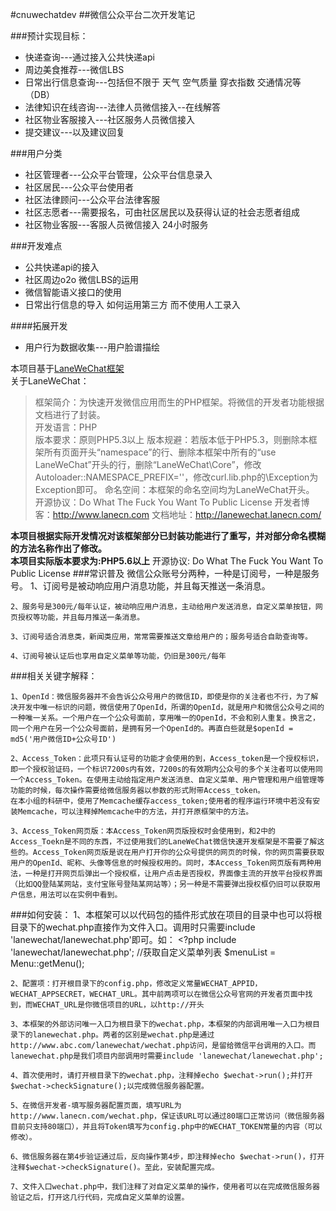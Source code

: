 #cnuwechatdev
##微信公众平台二次开发笔记

###预计实现目标：
* 快递查询---通过接入公共快递api
* 周边美食推荐---微信LBS
* 日常出行信息查询---包括但不限于 天气 空气质量 穿衣指数 交通情况等（DB）
* 法律知识在线咨询---法律人员微信接入--在线解答
* 社区物业客服接入---社区服务人员微信接入
* 提交建议---以及建议回复

###用户分类
* 社区管理者---公众平台管理，公众平台信息录入
* 社区居民---公众平台使用者
* 社区法律顾问---公众平台法律客服
* 社区志愿者---需要报名，可由社区居民以及获得认证的社会志愿者组成
* 社区物业客服---客服人员微信接入  24小时服务

###开发难点
* 公共快递api的接入
* 社区周边o2o 微信LBS的运用
* 微信智能语义接口的使用
* 日常出行信息的导入   如何运用第三方 而不使用人工录入

####拓展开发
* 用户行为数据收集---用户脸谱描绘


本项目基于[LaneWeChat框架](https://github.com/lixuancn/LaneWeChat)  
关于LaneWeChat：
>框架简介：为快速开发微信应用而生的PHP框架。将微信的开发者功能根据文档进行了封装。  
开发语言：PHP  
版本要求：原则PHP5.3以上
版本规避：若版本低于PHP5.3，则删除本框架所有页面开头“namespace”的行、删除本框架中所有的“use LaneWeChat”开头的行，删除“LaneWeChat\Core”，修改Autoloader::NAMESPACE_PREFIX=''，修改curl.lib.php的\Exception为Exception即可。
命名空间：本框架的命名空间均为LaneWeChat开头。
开源协议：Do What The Fuck You Want To Public License
开发者博客：http://www.lanecn.com
文档地址：<a href="http://lanewechat.lanecn.com/">http://lanewechat.lanecn.com/</a>

**本项目根据实际开发情况对该框架部分已封装功能进行了重写，并对部分命名模糊的方法名称作出了修改。  
本项目实际版本要求为:PHP5.6以上**
开源协议: Do What The Fuck You Want To Public License
###常识普及
	微信公众账号分两种，一种是订阅号，一种是服务号。
	1、订阅号是被动响应用户消息功能，并且每天推送一条消息。
	
	2、服务号是300元/每年认证，被动响应用户消息，主动给用户发送消息，自定义菜单按钮，网页授权等功能，并且每月推送一条消息。
	
	3、订阅号适合消息类，新闻类应用，常常需要推送文章给用户的；服务号适合自助查询等。

	4、订阅号被认证后也享用自定义菜单等功能，仍旧是300元/每年
###相关关键字解释：

	1、OpenId：微信服务器并不会告诉公众号用户的微信ID，即使是你的关注者也不行，为了解决开发中唯一标识的问题，微信使用了OpenId，所谓的OpenId，就是用户和微信公众号之间的一种唯一关系。一个用户在一个公众号面前，享用唯一的OpenId，不会和别人重复。换言之，同一个用户在另一个公众号面前，是拥有另一个OpenId的。再直白些就是$openId = md5('用户微信ID+公众号ID')
	
	2、Access_Token：此项只有认证号的功能才会使用的到，Access_token是一个授权标识，即一个授权验证码，一个标识7200s内有效，7200s的有效期内公众号的多个关注者可以使用同一个Access_Token。在使用主动给指定用户发送消息、自定义菜单、用户管理和用户组管理等功能的时候，每次操作需要给微信服务器以参数的形式附带Access_token。
	在本小组的科研中，使用了Memcache缓存access_token;使用者的程序运行环境中若没有安装Memcache，可以注释掉Memcache中的方法，并打开原框架中的方法。
	
	3、Access_Token网页版：本Access_Token网页版授权时会使用到，和2中的Access_Toekn是不同的东西，不过使用我们的LaneWeChat微信快速开发框架是不需要了解这些的。Access_Token网页版是说在用户打开你的公众号提供的网页的时候，你的网页需要获取用户的OpenId、昵称、头像等信息的时候授权用的。同时，本Access_Token网页版有两种用法，一种是打开网页后弹出一个授权框，让用户点击是否授权，界面像主流的开放平台授权界面（比如QQ登陆某网站，支付宝账号登陆某网站等）；另一种是不需要弹出授权框仍旧可以获取用户信息，用法可以在实例中看到。



###如何安装：
	1、本框架可以以代码包的插件形式放在项目的目录中也可以将根目录下的wechat.php直接作为文件入口。调用时只需要include 'lanewechat/lanewechat.php'即可。如：
	        <?php
	        include 'lanewechat/lanewechat.php';
	        //获取自定义菜单列表
	        $menuList = Menu::getMenu();
	
	2、配置项：打开根目录下的config.php，修改定义常量WECHAT_APPID，WECHAT_APPSECRET，WECHAT_URL。其中前两项可以在微信公众号官网的开发者页面中找到，而WECHAT_URL是你微信项目的URL，以http://开头
	
	3、本框架的外部访问唯一入口为根目录下的wechat.php，本框架的内部调用唯一入口为根目录下的lanewechat.php。两者的区别是wechat.php是通过http://www.abc.com/lanewechat/wechat.php访问，是留给微信平台调用的入口。而lanewechat.php是我们项目内部调用时需要include 'lanewechat/lanewechat.php';
	
	4、首次使用时，请打开根目录下的wechat.php，注释掉echo $wechat->run();并打开$wechat->checkSignature();以完成微信服务器配置。
	
	5、在微信开发者-填写服务器配置页面，填写URL为http://www.lanecn.com/wechat.php，保证该URL可以通过80端口正常访问（微信服务器目前只支持80端口），并且将Token填写为config.php中的WECHAT_TOKEN常量的内容（可以修改）。
	
	6、微信服务器在第4步验证通过后，反向操作第4步，即注释掉echo $wechat->run()，打开注释$wechat->checkSignature()。至此，安装配置完成。

	7、文件入口wechat.php中，我们注释了对自定义菜单的操作，使用者可以在完成微信服务器验证之后，打开这几行代码，完成自定义菜单的设置。
